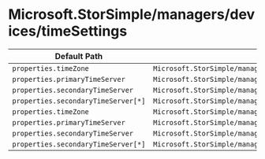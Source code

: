 # Microsoft.StorSimple/managers/devices/timeSettings

| Default Path | Alias |
|---|---|
| `properties.timeZone` | `Microsoft.StorSimple/managers/devices/timeSettings/timeZone` |
| `properties.primaryTimeServer` | `Microsoft.StorSimple/managers/devices/timeSettings/primaryTimeServer` |
| `properties.secondaryTimeServer` | `Microsoft.StorSimple/managers/devices/timeSettings/secondaryTimeServer` |
| `properties.secondaryTimeServer[*]` | `Microsoft.StorSimple/managers/devices/timeSettings/secondaryTimeServer[*]` |
| `properties.timeZone` | `Microsoft.StorSimple/managers/devices/timeSettings/default.timeZone` |
| `properties.primaryTimeServer` | `Microsoft.StorSimple/managers/devices/timeSettings/default.primaryTimeServer` |
| `properties.secondaryTimeServer` | `Microsoft.StorSimple/managers/devices/timeSettings/default.secondaryTimeServer` |
| `properties.secondaryTimeServer[*]` | `Microsoft.StorSimple/managers/devices/timeSettings/default.secondaryTimeServer[*]` |

